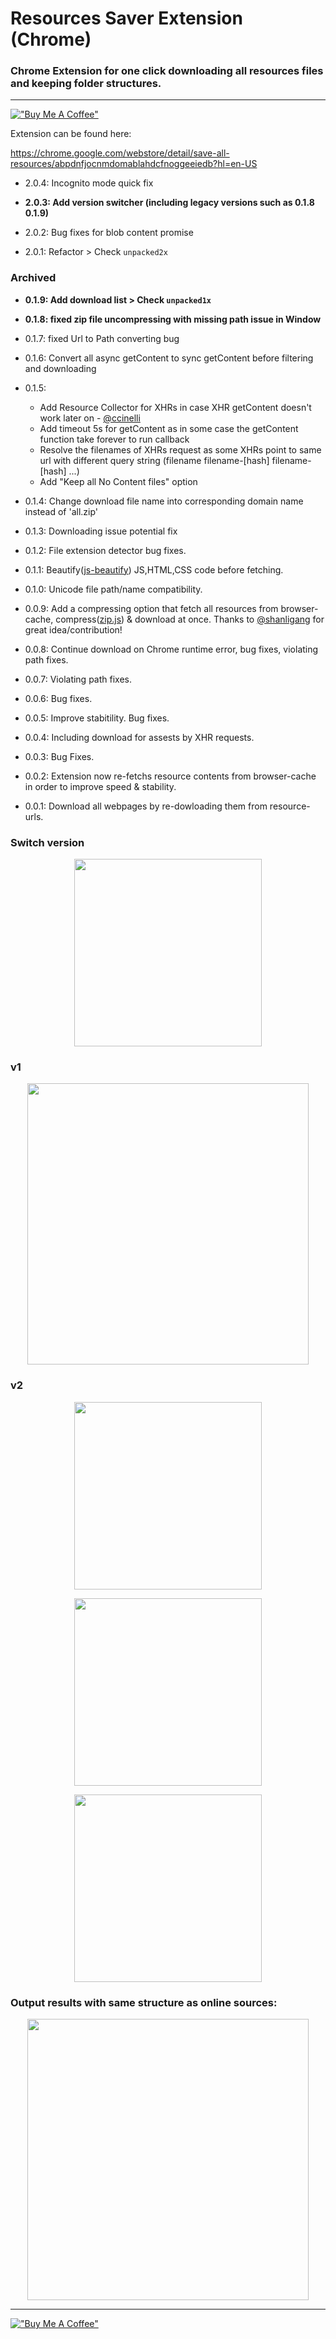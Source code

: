 # Resources Saver Extension (Chrome)

### Chrome Extension for one click downloading all resources files and keeping folder structures.

--------------------------------------------------------------------------------------------------

[!["Buy Me A Coffee"](https://www.buymeacoffee.com/assets/img/custom_images/orange_img.png)](https://www.buymeacoffee.com/up209d)

Extension can be found here:

https://chrome.google.com/webstore/detail/save-all-resources/abpdnfjocnmdomablahdcfnoggeeiedb?hl=en-US

- 2.0.4: Incognito mode quick fix

- **2.0.3: Add version switcher (including legacy versions such as 0.1.8 0.1.9)**

- 2.0.2: Bug fixes for blob content promise

- 2.0.1: Refactor > Check `unpacked2x`

### Archived

- **0.1.9: Add download list > Check `unpacked1x`**

- **0.1.8: fixed zip file uncompressing with missing path issue in Window**

- 0.1.7: fixed Url to Path converting bug

- 0.1.6: Convert all async getContent to sync getContent before filtering and downloading

- 0.1.5:
    + Add Resource Collector for XHRs in case XHR getContent doesn't work later on - [@ccinelli](https://github.com/ccinelli)
    + Add timeout 5s for getContent as in some case the getContent function take forever to run callback
    + Resolve the filenames of XHRs request as some XHRs point to same url with different query string (filename filename-[hash] filename-[hash] ...)
    + Add "Keep all No Content files" option

- 0.1.4: Change download file name into corresponding domain name instead of 'all.zip'

- 0.1.3: Downloading issue potential fix

- 0.1.2: File extension detector bug fixes.

- 0.1.1: Beautify([js-beautify](https://github.com/beautify-web/js-beautify)) JS,HTML,CSS code before fetching.

- 0.1.0: Unicode file path/name compatibility.

- 0.0.9: Add a compressing option that fetch all resources from browser-cache, compress([zip.js](https://gildas-lormeau.github.io/zip.js/)) & download at once. Thanks to [@shanligang](https://github.com/shanligang) for great idea/contribution!

- 0.0.8: Continue download on Chrome runtime error, bug fixes, violating path fixes.

- 0.0.7: Violating path fixes.

- 0.0.6: Bug fixes.

- 0.0.5: Improve stabitility. Bug fixes.

- 0.0.4: Including download for assests by XHR requests.

- 0.0.3: Bug Fixes.

- 0.0.2: Extension now re-fetchs resource contents from browser-cache in order to improve speed & stability.

- 0.0.1: Download all webpages by re-dowloading them from resource-urls.

### Switch version
<p align="center">
    <img src="https://github.com/up209d/ResourcesSaverExt/blob/master/screenshot-switch-version.png?raw=true" width="300" />
</p>

### v1
<p align="center">
    <img src="https://github.com/up209d/ResourcesSaverExt/blob/master/screenshot.png?raw=true" width="450" />
</p>

### v2
<p align="center">
    <img src="https://github.com/up209d/ResourcesSaverExt/blob/master/screenshot-2-dark.png?raw=true" width="300" />
</p>
<p align="center">
    <img src="https://github.com/up209d/ResourcesSaverExt/blob/master/screenshot-2-modal.png?raw=true" width="300" />
</p>
<p align="center">
    <img src="https://github.com/up209d/ResourcesSaverExt/blob/master/screenshot-2-report.png?raw=true" width="300" />
</p>

### Output results with same structure as online sources:
<p align="center">
    <img src="https://github.com/up209d/ResourcesSaverExt/blob/master/screenshot2.png?raw=true" width="450" />
</p>

--------------------------------------------------------------------------------------------------
[!["Buy Me A Coffee"](https://www.buymeacoffee.com/assets/img/custom_images/orange_img.png)](https://www.buymeacoffee.com/up209d)
